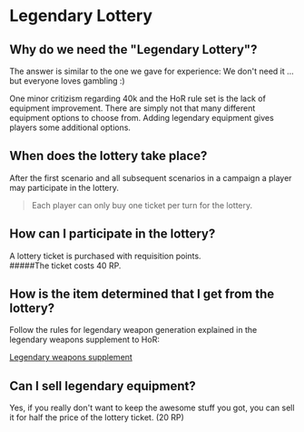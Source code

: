 # Legendary Lottery

## Why do we need the "Legendary Lottery"?

The answer is similar to the one we gave for experience:
We don't need it ... but everyone loves gambling :)

One minor critizism regarding 40k and the HoR rule set is the lack of equipment improvement. 
There are simply not that many different equipment options to choose from. 
Adding legendary equipment gives players some additional options. 

## When does the lottery take place?

After the first scenario and all subsequent scenarios in a campaign a player may participate in the lottery. 
> Each player can only buy one ticket per turn for the lottery.

## How can I participate in the lottery? 

A lottery ticket is purchased with requisition points.   
#####The ticket costs 40 RP.

## How is the item determined that I get from the lottery? 

Follow the rules for legendary weapon generation explained in the legendary weapons supplement to HoR:

[Legendary weapons supplement](http://heraldsofruin.net/wp-content/uploads/files/8th_edition/Rules/Legendary-Weapons-v1.1-1.pdf) 

## Can I sell legendary equipment?

Yes, if you really don't want to keep the awesome stuff you got, you can sell it for half the price of the lottery ticket. (20 RP) 
